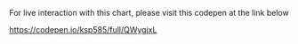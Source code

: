 For live interaction with this chart, please visit this codepen at the link below

https://codepen.io/ksp585/full/QWygjxL
